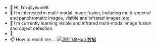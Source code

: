 - 👋 Hi, I’m @yisun98
- 👀 I’m interested in multi-modal image fusion, including multi-spectral and panchromatic images, visible and infrared images, etc. 
- 🌱 I’m currently learning visible and infrared multi-modal image fusion and object detection.
- 💞️ 
- 📫 How to reach me ...
[![我的 GitHub 数据](https://github-readme-stats.vercel.app/api?username=yanniangu)]()
<!---
yisun98/yisun98 is a ✨ special ✨ repository because its `README.md` (this file) appears on your GitHub profile.
You can click the Preview link to take a look at your changes.
--->
